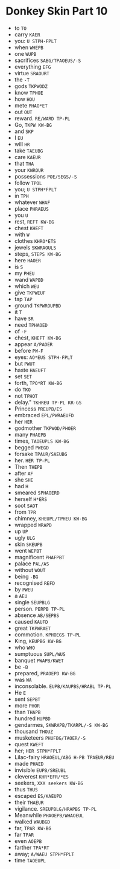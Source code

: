 # Donkey Skin Part 10

* to `TO`
* carry `KAER`
* you: `U STPH-FPLT`
* when `WHEPB`
* one `WUPB`
* sacrifices `SABG/TPAOEUS/-S`
* everything `EFG`
* virtue `SRAOURT`
* the `-T`
* gods `TKPWODZ`
* know `TPHOE`
* how `HOU`
* mete `PHAO*ET`
* out `OUT`
* reward. `RE/WARD TP-PL`
* Go, `TKPW KW-BG`
* and `SKP`
* I `EU`
* will `HR`
* take `TAEUBG`
* care `KAEUR`
* that `THA`
* your `KWROUR`
* possessions `POE/SEGS/-S`
* follow `TPOL`
* you; `U STPH*FPLT`
* in `TPH`
* whatever `WHAF`
* place `PHRAEUS`
* you `U`
* rest, `REFT KW-BG`
* chest `KHEFT`
* with `W`
* clothes `KHRO*ETS`
* jewels `SKWRAOULS`
* steps, `STEPS KW-BG`
* here `HAOER`
* is `S`
* my `PHEU`
* wand `WAPBD`
* which `WEU`
* give `TKPWEUF`
* tap `TAP`
* ground `TKPWROUPBD`
* it `T`
* have `SR`
* need `TPHAOED`
* of `-F`
* chest, `KHEFT KW-BG`
* appear `A/PAOER`
* before `PW-F`
* eyes: `AO*EUS STPH-FPLT`
* but `PWUT`
* haste `HAEUFT`
* set `SET`
* forth, `TPO*RT KW-BG`
* do `TKO`
* not `TPHOT`
* delay." `TKHREU TP-PL KR-GS`
* Princess `PREUPB/ES`
* embraced `EPL/PWRAEUFD`
* her `HER`
* godmother `TKPWOD/PHOER`
* many `PHAEPB`
* times, `TAOEUPLS KW-BG`
* begged `PWEGD`
* forsake `TPAUR/SAEUBG`
* her. `HER TP-PL`
* Then `THEPB`
* after `AF`
* she `SHE`
* had `H`
* smeared `SPHAOERD`
* herself `H*ERS`
* soot `SAOT`
* from `TPR`
* chimney, `KHEUPL/TPHEU KW-BG`
* wrapped `WRAPD`
* up `UP`
* ugly `ULG`
* skin `SKEUPB`
* went `WEPBT`
* magnificent `PHAFPBT`
* palace `PAL/AS`
* without `WOUT`
* being `-BG`
* recognised `REFD`
* by `PWEU`
* a `AEU`
* single `SEUPBLG`
* person. `PERPB TP-PL`
* absence `AB/SEPBS`
* caused `KAUFD`
* great `TKPWRAET`
* commotion. `KPHOEGS TP-PL`
* King, `KEUPBG KW-BG`
* who `WHO`
* sumptuous `SUPL/WUS`
* banquet `PWAPB/KWET`
* be `-B`
* prepared, `PRAOEPD KW-BG`
* was `WA`
* inconsolable. `EUPB/KAUPBS/HRABL TP-PL`
* He `E`
* sent `SEPBT`
* more `PHOR`
* than `THAPB`
* hundred `HUPBD`
* gendarmes, `SKWRAPB/TKARPL/-S KW-BG`
* thousand `THOUZ`
* musketeers `PHUFBG/TAOER/-S`
* quest `KWEFT`
* her; `HER STPH*FPLT`
* Lilac-fairy `HRAOEUL/ABG H-PB TPAEUR/REU`
* made `PHAED`
* invisible `EUPB/SREUBL`
* cleverest `KHR*EFR/*ES`
* seekers, `XXX seekers KW-BG`
* thus `THUS`
* escaped `ES/KAEUPD`
* their `THAEUR`
* vigilance. `SREUPBLG/HRAPBS TP-PL`
* Meanwhile `PHAOEPB/WHAOEUL`
* walked `WAUBGD`
* far, `TPAR KW-BG`
* far `TPAR`
* even `AOEPB`
* farther `TPA*RT`
* away; `A/WAEU STPH*FPLT`
* time `TAOEUPL`
